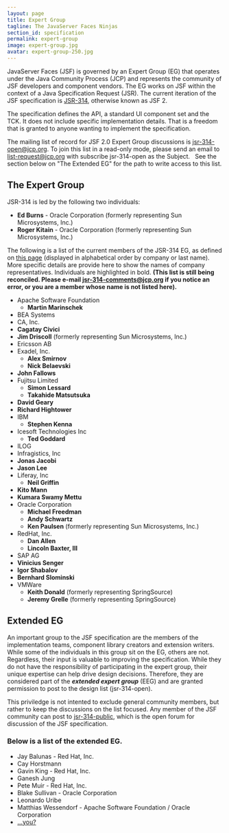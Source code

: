 ```yaml
---
layout: page
title: Expert Group
tagline: The JavaServer Faces Ninjas
section_id: specification
permalink: expert-group
image: expert-group.jpg
avatar: expert-group-250.jpg
---
```


JavaServer Faces (JSF) is governed by an Expert Group (EG) that operates under the Java Community Process (JCP) and 
represents the community of JSF developers and component vendors. The EG works on JSF within the context of a 
Java Specification Request (JSR). The current iteration of the JSF specification is 
[JSR-314](http://jcp.org/en/jsr/detail?id=314), otherwise known as JSF 2.  

The specification defines the API, a standard UI component set and the TCK. It does not include specific 
implementation details. That is a freedom that is granted to anyone wanting to implement the specification.

The mailing list of record for JSF 2.0 Expert Group discussions is jsr-314-open@jcp.org. To join this list in a 
read-only mode, please send an email to list-request@jcp.org with subscribe jsr-314-open as the Subject.  
See the section below on "The Extended EG" for the path to write access to this list.

## <a name="TOC-The-Expert-Group">The Expert Group</a>

JSR-314 is led by the following two individuals:  

*   **Ed Burns** - Oracle Corporation (formerly representing Sun Microsystems, Inc.)  
*   **Roger Kitain** - Oracle Corporation (formerly representing Sun Microsystems, Inc.)  

The following is a list of the current members of the JSR-314 EG, as defined on 
[this page](http://jcp.org/en/jsr/detail?id=314) (displayed in alphabetical order by company or last name). 
More specific details are provide here to show the names of company representatives. 
Individuals are highlighted in bold. 
**(This list is still being reconciled. Please e-mail jsr-314-comments@jcp.org if you notice an error, 
or you are a member whose name is not listed here).**  

*   Apache Software Foundation
    *   **Martin Marinschek**
*   BEA Systems
*   CA, Inc.
*   **Cagatay Civici**
*   **Jim Driscoll** (formerly representing Sun Microsystems, Inc.)
*   Ericsson AB
*   Exadel, Inc.
    *   **Alex Smirnov**  
    *   **Nick Belaevski**  
*   **John Fallows**
*   Fujitsu Limited
    *   **Simon Lessard**
    *   **Takahide Matsutsuka**
*   **David Geary**
*   **Richard Hightower**
*   IBM
    *   **Stephen Kenna**  
*   Icesoft Technologies Inc
    *   **Ted Goddard**  
*   ILOG
*   Infragistics, Inc
*   **Jonas Jacobi**
*   **Jason Lee**  
*   Liferay, Inc
    *   **Neil Griffin**  
*   **Kito Mann**  
*   **Kumara Swamy Mettu**
*   Oracle Corporation  
    *   **Michael Freedman**  
    *   **Andy Schwartz**
    *   **Ken Paulsen** (formerly representing Sun Microsystems, Inc.)
*   RedHat, Inc.  
    *   **Dan Allen**
    *   **Lincoln Baxter, III**
*   SAP AG
*   **Vinicius Senger**
*   **Igor Shabalov**
*   **Bernhard Slominski**
*   VMWare
    *   **Keith Donald** (formerly representing SpringSource)  
    *   **Jeremy Grelle** (formerly representing SpringSource)

## <a name="TOC-Extended-EG">Extended EG</a>

An important group to the JSF specification are the members of the implementation teams, component library creators 
and extension writers. While some of the individuals in this group sit on the EG, others are not. Regardless, 
their input is valuable to improving the specification. While they do not have the responsibility of participating 
in the expert group, their unique expertise can help drive design decisions. Therefore, they are considered part of 
the _**extended expert group**_ (EEG) and are granted permission to post to the design list (jsr-314-open).  

This priviledge is not intented to exclude general community members, but rather to keep the discussions on the list 
focused. Any member of the JSF community can post to 
[jsr-314-public](http://wiki.jcp.org/boards/index.php?b=jsr-314-public), which is the open forum for 
discussion of the JSF specification.


### Below is a list of the extended EG.

*   Jay Balunas - Red Hat, Inc.  
*   Cay Horstmann
*   Gavin King - Red Hat, Inc.
*   Ganesh Jung
*   Pete Muir - Red Hat, Inc.
*   Blake Sullivan - Oracle Corporation
*   Leonardo Uribe
*   Matthias Wessendorf - Apache Software Foundation / Oracle Corporation
*   [...you?](http://www.javaserverfaces.com/communicate)